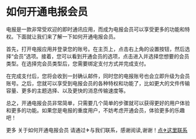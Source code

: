 # 如何开通电报会员

电报是一款非常受欢迎的即时通讯应用，而成为电报会员可以享受更多的功能和特权。下面就让我们来了解一下如何开通电报会员。

首先，打开电报应用并登录您的账号。在主页上，点击右上角的设置按钮，然后选择“会员”选项。接着，您可以看到开通会员的选项，点击进入并选择您想要的会员类型。在选择完会员类型后，您需要绑定支付方式并完成支付。

在完成支付后，您将会收到一封确认邮件，同时您的电报账号也会立即升级为会员账号。之后，您就可以享受到电报会员的各种特权和功能了，比如更大的文件传输容量、更多的主题选择、以及更快的消息传输速度等。

总之，开通电报会员非常简单，只需要几个简单的步骤就可以获得更好的用户体验和更多的功能。如果您是电报的重度用户，不妨考虑开通会员，体验更多的乐趣吧！

更多 关于如何开通电报会员 请通过✈与我们联系，感谢阅读,谢谢！[点✈这里联系](https://t.me/shalongbot)